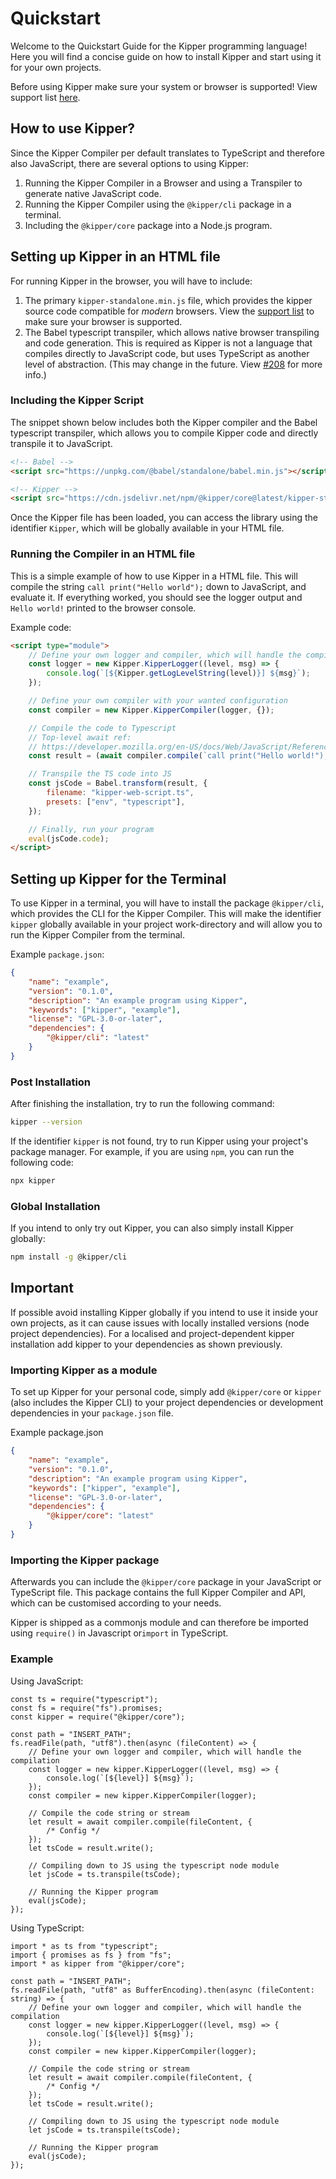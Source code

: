# Quickstart

Welcome to the Quickstart Guide for the Kipper programming language! Here you will find a concise guide on how to
install Kipper and start using it for your own projects.

<p class="important">
  Before using Kipper make sure your system or browser is supported! View support list
  <a href="./supported-platforms.html">here</a>.
</p>

## How to use Kipper?

Since the Kipper Compiler per default translates to TypeScript and therefore also JavaScript, there are several options to using Kipper:

1. Running the Kipper Compiler in a Browser and using a Transpiler to generate native JavaScript code.
2. Running the Kipper Compiler using the `@kipper/cli` package in a terminal.
3. Including the `@kipper/core` package into a Node.js program.

## Setting up Kipper in an HTML file

For running Kipper in the browser, you will have to include:

1. The primary `kipper-standalone.min.js` file, which provides the kipper source code compatible for _modern_ browsers.
   View the [support list](./supported-platforms.html) to make sure your browser is supported.
2. The Babel typescript transpiler, which allows native browser transpiling and code generation. This is required as Kipper is not a language that compiles directly to JavaScript code, but uses TypeScript as another level of abstraction. (This may change in the future. View [#208](https://github.com/Luna-Klatzer/Kipper/issues/208) for more info.)

### Including the Kipper Script

The snippet shown below includes both the Kipper compiler and the Babel typescript transpiler, which allows you to compile Kipper code and directly transpile it to JavaScript.

```html
<!-- Babel -->
<script src="https://unpkg.com/@babel/standalone/babel.min.js"></script>

<!-- Kipper -->
<script src="https://cdn.jsdelivr.net/npm/@kipper/core@latest/kipper-standalone.min.js"></script>
```

Once the Kipper file has been loaded, you can access the library using the identifier `Kipper`, which will be globally available in your HTML file.

### Running the Compiler in an HTML file

This is a simple example of how to use Kipper in a HTML file. This will compile the string `call print("Hello world");` down to JavaScript, and evaluate it. If everything worked, you should see the logger output and `Hello world!` printed to the browser console.

Example code:

```html
<script type="module">
	// Define your own logger and compiler, which will handle the compilation
	const logger = new Kipper.KipperLogger((level, msg) => {
		console.log(`[${Kipper.getLogLevelString(level)}] ${msg}`);
	});

	// Define your own compiler with your wanted configuration
	const compiler = new Kipper.KipperCompiler(logger, {});

	// Compile the code to Typescript
	// Top-level await ref:
	// https://developer.mozilla.org/en-US/docs/Web/JavaScript/Reference/Operators/await#top_level_await
	const result = (await compiler.compile(`call print("Hello world!");`)).write();

	// Transpile the TS code into JS
	const jsCode = Babel.transform(result, {
		filename: "kipper-web-script.ts",
		presets: ["env", "typescript"],
	});

	// Finally, run your program
	eval(jsCode.code);
</script>
```

## Setting up Kipper for the Terminal

To use Kipper in a terminal, you will have to install the package `@kipper/cli`, which provides the CLI for the Kipper Compiler. This will make the identifier `kipper` globally available in your project work-directory and will allow you to run the Kipper Compiler from the terminal.

Example `package.json`:

```json
{
	"name": "example",
	"version": "0.1.0",
	"description": "An example program using Kipper",
	"keywords": ["kipper", "example"],
	"license": "GPL-3.0-or-later",
	"dependencies": {
		"@kipper/cli": "latest"
	}
}
```

### Post Installation

After finishing the installation, try to run the following command:

```bash
kipper --version
```

If the identifier `kipper` is not found, try to run Kipper using your project's package manager. For example, if you are using `npm`, you can run the following code:

```bash
npx kipper
```

### Global Installation

If you intend to only try out Kipper, you can also simply install Kipper globally:

```bash
npm install -g @kipper/cli
```

<article class="important">
  <h2>Important</h2>
  <p>
  If possible avoid installing Kipper globally if you intend to use it inside your own projects, as it can cause issues with locally installed versions (node project dependencies). For a localised and project-dependent kipper installation add kipper to your dependencies as shown previously.
  </p>
</article>

### Importing Kipper as a module

To set up Kipper for your personal code, simply add <code>@kipper/core</code> or <code>kipper</code> (also includes the
Kipper CLI) to your project dependencies or development dependencies in your <code>package.json</code> file.

Example package.json

```json
{
	"name": "example",
	"version": "0.1.0",
	"description": "An example program using Kipper",
	"keywords": ["kipper", "example"],
	"license": "GPL-3.0-or-later",
	"dependencies": {
		"@kipper/core": "latest"
	}
}
```

### Importing the Kipper package

Afterwards you can include the `@kipper/core` package in your JavaScript or TypeScript file. This package contains the full Kipper Compiler and API, which can be customised according to your needs.

Kipper is shipped as a commonjs module and can therefore be imported using `require()` in Javascript or`import` in TypeScript.

### Example

Using JavaScript:

```kipper
const ts = require("typescript");
const fs = require("fs").promises;
const kipper = require("@kipper/core");

const path = "INSERT_PATH";
fs.readFile(path, "utf8").then(async (fileContent) => {
	// Define your own logger and compiler, which will handle the compilation
	const logger = new kipper.KipperLogger((level, msg) => {
		console.log(`[${level}] ${msg}`);
	});
	const compiler = new kipper.KipperCompiler(logger);

	// Compile the code string or stream
	let result = await compiler.compile(fileContent, {
		/* Config */
	});
	let tsCode = result.write();

	// Compiling down to JS using the typescript node module
	let jsCode = ts.transpile(tsCode);

	// Running the Kipper program
	eval(jsCode);
});
```

Using TypeScript:

```kipper
import * as ts from "typescript";
import { promises as fs } from "fs";
import * as kipper from "@kipper/core";

const path = "INSERT_PATH";
fs.readFile(path, "utf8" as BufferEncoding).then(async (fileContent: string) => {
	// Define your own logger and compiler, which will handle the compilation
	const logger = new kipper.KipperLogger((level, msg) => {
		console.log(`[${level}] ${msg}`);
	});
	const compiler = new kipper.KipperCompiler(logger);

	// Compile the code string or stream
	let result = await compiler.compile(fileContent, {
		/* Config */
	});
	let tsCode = result.write();

	// Compiling down to JS using the typescript node module
	let jsCode = ts.transpile(tsCode);

	// Running the Kipper program
	eval(jsCode);
});
```
